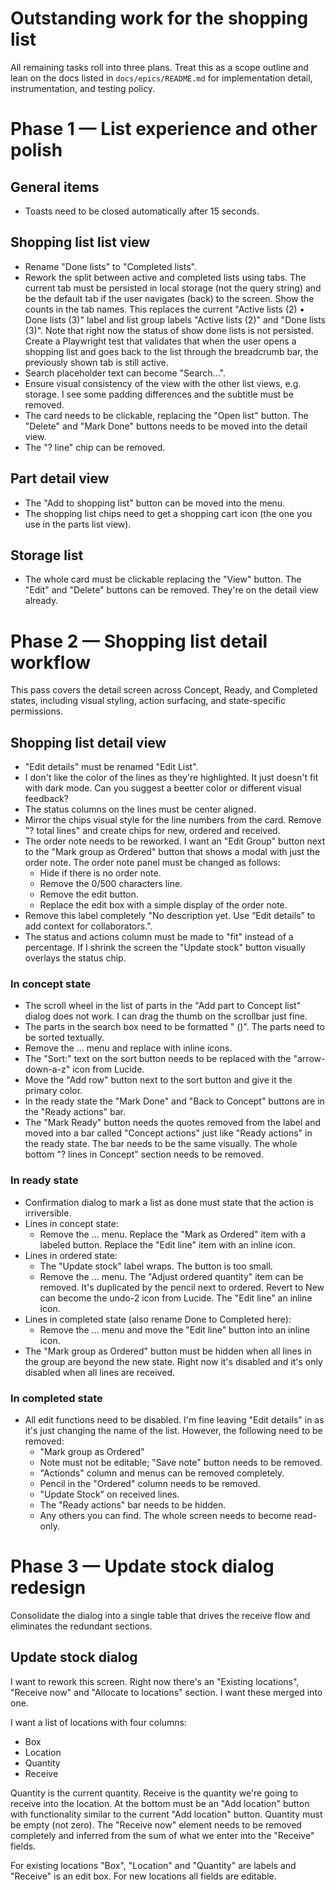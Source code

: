# Outstanding work for the shopping list

All remaining tasks roll into three plans. Treat this as a scope outline and lean on the docs listed in `docs/epics/README.md` for implementation detail, instrumentation, and testing policy.

# Phase 1 — List experience and other polish

## General items

- Toasts need to be closed automatically after 15 seconds.

## Shopping list list view

- Rename "Done lists" to "Completed lists".
- Rework the split between active and completed lists using tabs. The current tab must be persisted in local storage (not the query string) and be the default tab if the user navigates (back) to the screen. Show the counts in the tab names. This replaces the current "Active lists (2) • Done lists (3)" label and list group labels "Active lists (2)" and "Done lists (3)". Note that right now the status of show done lists is not persisted. Create a Playwright test that validates that when the user opens a shopping list and goes back to the list through the breadcrumb bar, the previously shown tab is still active.
- Search placeholder text can become "Search...".
- Ensure visual consistency of the view with the other list views, e.g. storage. I see some padding differences and the subtitle must be removed.
- The card needs to be clickable, replacing the "Open list" button. The "Delete" and "Mark Done" buttons needs to be moved into the detail view.
- The "? line" chip can be removed.

## Part detail view

- The "Add to shopping list" button can be moved into the menu.
- The shopping list chips need to get a shopping cart icon (the one you use in the parts list view).

## Storage list

- The whole card must be clickable replacing the "View" button. The "Edit" and "Delete" buttons can be removed. They're on the detail view already.

# Phase 2 — Shopping list detail workflow

This pass covers the detail screen across Concept, Ready, and Completed states, including visual styling, action surfacing, and state-specific permissions.

## Shopping list detail view

- "Edit details" must be renamed "Edit List".
- I don't like the color of the lines as they're highlighted. It just doesn't fit with dark mode. Can you suggest a beetter color or different visual feedback?
- The status columns on the lines must be center aligned.
- Mirror the chips visual style for the line numbers from the card. Remove "? total lines" and create chips for new, ordered and received.
- The order note needs to be reworked. I want an "Edit Group" button next to the "Mark group as Ordered" button that shows a modal with just the order note. The order note panel must be changed as follows:
  - Hide if there is no order note.
  - Remove the 0/500 characters line.
  - Remove the edit button.
  - Replace the edit box with a simple display of the order note.
- Remove this label completely "No description yet. Use “Edit details” to add context for collaborators.".
- The status and actions column must be made to "fit" instead of a percentage. If I shrink the screen the "Update stock" button visually overlays the status chip.

### In concept state

- The scroll wheel in the list of parts in the "Add part to Concept list" dialog does not work. I can drag the thumb on the scrollbar just fine.
- The parts in the search box need to be formatted "<description> (<key>)". The parts need to be sorted textually.
- Remove the ... menu and replace with inline icons.
- The "Sort:" text on the sort button needs to be replaced with the "arrow-down-a-z" icon from Lucide.
- Move the "Add row" button next to the sort button and give it the primary color.
- In the ready state the "Mark Done" and "Back to Concept" buttons are in the "Ready actions" bar. 
- The "Mark Ready" button needs the quotes removed from the label and moved into a bar called "Concept actions" just like "Ready actions" in the ready state. The bar needs to be the same visually. The whole bottom "? lines in Concept" section needs to be removed.

### In ready state

- Confirmation dialog to mark a list as done must state that the action is irriversible.
- Lines in concept state:
  - Remove the ... menu. Replace the "Mark as Ordered" item with a labeled button. Replace the "Edit line" item with an inline icon.
- Lines in ordered state:
  - The "Update stock" label wraps. The button is too small.
  - Remove the ... menu. The "Adjust ordered quantity" item can be removed. It's duplicated by the pencil next to ordered. Revert to New can become the undo-2 icon from Lucide. The "Edit line" an inline icon.
- Lines in completed state (also rename Done to Completed here):
  - Remove the ... menu and move the "Edit line" button into an inline icon.
- The "Mark group as Ordered" button must be hidden when all lines in the group are beyond the new state. Right now it's disabled and it's only disabled when all lines are received.

### In completed state

- All edit functions need to be disabled. I'm fine leaving "Edit details" in as it's just changing the name of the list. However, the following need to be removed:
  - "Mark group as Ordered"
  - Note must not be editable; "Save note" button needs to be removed.
  - "Actionds" column and menus can be removed completely.
  - Pencil in the "Ordered" column needs to be removed.
  - "Update Stock" on received lines.
  - The "Ready actions" bar needs to be hidden.
  - Any others you can find. The whole screen needs to become read-only.

# Phase 3 — Update stock dialog redesign

Consolidate the dialog into a single table that drives the receive flow and eliminates the redundant sections.

## Update stock dialog

I want to rework this screen. Right now there's an "Existing locations", "Receive now" and "Allocate to locations" section. I want these merged into one.

I want a list of locations with four columns:

- Box
- Location
- Quantity
- Receive

Quantity is the current quantity. Receive is the quantity we're going to receive into the location. At the bottom must be an "Add location" button with functionality similar to the current "Add location" button. Quantity must be empty (not zero). The "Receive now" element needs to be removed completely and inferred from the sum of what we enter into the "Receive" fields.

For existing locations "Box", "Location" and "Quantity" are labels and "Receive" is an edit box. For new locations all fields are editable.
